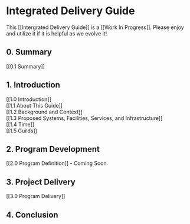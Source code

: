 # Integrated Delivery Guide
This [[Intergrated Delivery Guide]] is a [[Work In Progress]]. Please enjoy and utilize it if it is helpful as we evolve it! 

## 0. Summary
[[0.1 Summary]]

## 1. Introduction
[[1.0 Introduction]]  
[[1.1 About This Guide]]  
[[1.2 Background and Context]]  
[[1.3 Proposed Systems, Facilities, Services, and Infrastructure]]  
[[1.4 Time]]  
[[1.5 Guilds]]  

## 2. Program Development
[[2.0 Program Definition]] - Coming Soon

## 3. Project Delivery
[[3.0 Program Delivery]] 

## 4. Conclusion


